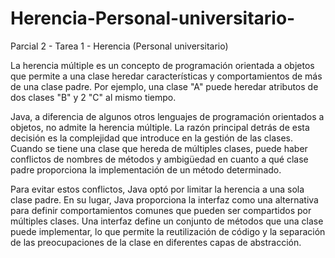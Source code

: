 # Herencia-Personal-universitario-
Parcial 2 - Tarea 1 - Herencia (Personal universitario)

La herencia múltiple es un concepto de programación orientada a objetos que permite a una clase heredar características y comportamientos de más de una clase padre. Por ejemplo, una clase "A" puede heredar atributos de dos clases "B" y 2 "C" al mismo tiempo.

Java, a diferencia de algunos otros lenguajes de programación orientados a objetos, no admite la herencia múltiple. La razón principal detrás de esta decisión es la complejidad que introduce en la gestión de las clases. Cuando se tiene una clase que hereda de múltiples clases, puede haber conflictos de nombres de métodos y ambigüedad en cuanto a qué clase padre proporciona la implementación de un método determinado.

Para evitar estos conflictos, Java optó por limitar la herencia a una sola clase padre. En su lugar, Java proporciona la interfaz como una alternativa para definir comportamientos comunes que pueden ser compartidos por múltiples clases. Una interfaz define un conjunto de métodos que una clase puede implementar, lo que permite la reutilización de código y la separación de las preocupaciones de la clase en diferentes capas de abstracción.
